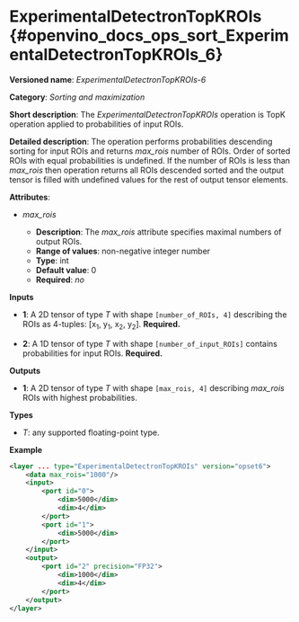 # ExperimentalDetectronTopKROIs  {#openvino_docs_ops_sort_ExperimentalDetectronTopKROIs_6}

**Versioned name**: *ExperimentalDetectronTopKROIs-6*

**Category**: *Sorting and maximization*

**Short description**: The *ExperimentalDetectronTopKROIs* operation is TopK operation applied to probabilities of input
ROIs.

**Detailed description**: The operation performs probabilities descending sorting for input ROIs and returns *max_rois*
number of ROIs. Order of sorted ROIs with equal probabilities is undefined. If the number of ROIs is less than *max_rois*
then operation returns all ROIs descended sorted and the output tensor is filled with undefined values for the rest of
output tensor elements.

**Attributes**:

* *max_rois*

    * **Description**: The *max_rois* attribute specifies maximal numbers of output ROIs.
    * **Range of values**: non-negative integer number
    * **Type**: int
    * **Default value**: 0
    * **Required**: *no*

**Inputs**

* **1**: A 2D tensor of type *T* with shape `[number_of_ROIs, 4]` describing the ROIs as 4-tuples:
[x<sub>1</sub>, y<sub>1</sub>, x<sub>2</sub>, y<sub>2</sub>]. **Required.**

* **2**: A 1D tensor of type *T* with shape `[number_of_input_ROIs]` contains probabilities for input ROIs. **Required.**

**Outputs**

* **1**: A 2D tensor of type *T* with shape `[max_rois, 4]` describing *max_rois* ROIs with highest probabilities.

**Types**

* *T*: any supported floating-point type.

**Example**

```xml
<layer ... type="ExperimentalDetectronTopKROIs" version="opset6">
    <data max_rois="1000"/>
    <input>
        <port id="0">
            <dim>5000</dim>
            <dim>4</dim>
        </port>
        <port id="1">
            <dim>5000</dim>
        </port>
    </input>
    <output>
        <port id="2" precision="FP32">
            <dim>1000</dim>
            <dim>4</dim>
        </port>
    </output>
</layer>
```
